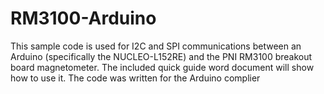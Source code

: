 # RM3100-Arduino

This sample code is used for I2C and SPI communications between an Arduino (specifically the NUCLEO-L152RE) and the PNI RM3100 breakout board magnetometer. The included quick guide word document will show how to use it. The code was written for the Arduino complier
